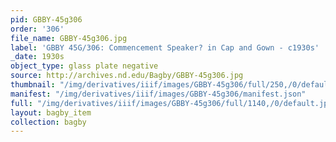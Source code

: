 ```yaml
---
pid: GBBY-45g306
order: '306'
file_name: GBBY-45g306.jpg
label: 'GBBY 45G/306: Commencement Speaker? in Cap and Gown - c1930s'
_date: 1930s
object_type: glass plate negative
source: http://archives.nd.edu/Bagby/GBBY-45g306.jpg
thumbnail: "/img/derivatives/iiif/images/GBBY-45g306/full/250,/0/default.jpg"
manifest: "/img/derivatives/iiif/images/GBBY-45g306/manifest.json"
full: "/img/derivatives/iiif/images/GBBY-45g306/full/1140,/0/default.jpg"
layout: bagby_item
collection: bagby
---
```

